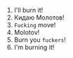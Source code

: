 1. I'll burn it!
2. Кидаю Молотов!
3. `Fucking` move!
4. Molotov!
5. Burn you `fuckers`!
6. I'm burning it!